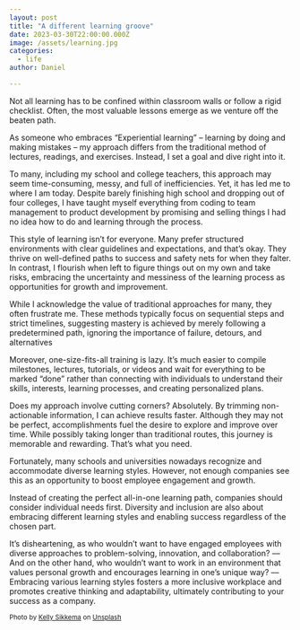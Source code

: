 ```yaml
---
layout: post
title: "A different learning groove"
date: 2023-03-30T22:00:00.000Z
image: /assets/learning.jpg
categories:
  - life
author: Daniel

---
```

Not all learning has to be confined within classroom walls or follow a rigid checklist. Often, the most valuable lessons emerge as we venture off the beaten path.<!--more-->

As someone who embraces “Experiential learning” – learning by doing and making mistakes – my approach differs from the traditional method of lectures, readings, and exercises. Instead, I set a goal and dive right into it.

To many, including my school and college teachers, this approach may seem time-consuming, messy, and full of inefficiencies. Yet, it has led me to where I am today. Despite barely finishing high school and dropping out of four colleges, I have taught myself everything from coding to team management to product development by promising and selling things I had no idea how to do and learning through the process.

This style of learning isn’t for everyone. Many prefer structured environments with clear guidelines and expectations, and that’s okay. They thrive on well-defined paths to success and safety nets for when they falter. In contrast, I flourish when left to figure things out on my own and take risks, embracing the uncertainty and messiness of the learning process as opportunities for growth and improvement.

While I acknowledge the value of traditional approaches for many, they often frustrate me. These methods typically focus on sequential steps and strict timelines, suggesting mastery is achieved by merely following a predetermined path, ignoring the importance of failure, detours, and alternatives

Moreover, one-size-fits-all training is lazy. It’s much easier to compile milestones, lectures, tutorials, or videos and wait for everything to be marked “done” rather than connecting with individuals to understand their skills, interests, learning processes, and creating personalized plans.

Does my approach involve cutting corners? Absolutely. By trimming non-actionable information, I can achieve results faster. Although they may not be perfect, accomplishments fuel the desire to explore and improve over time. While possibly taking longer than traditional routes, this journey is memorable and rewarding. That’s what you need.

Fortunately, many schools and universities nowadays recognize and accommodate diverse learning styles. However, not enough companies see this as an opportunity to boost employee engagement and growth.

Instead of creating the perfect all-in-one learning path, companies should consider individual needs first. Diversity and inclusion are also about embracing different learning styles and enabling success regardless of the chosen part.

It’s disheartening, as who wouldn’t want to have engaged employees with diverse approaches to problem-solving, innovation, and collaboration? –– And on the other hand, who wouldn’t want to work in an environment that values personal growth and encourages learning in one’s unique way? –– Embracing various learning styles fosters a more inclusive workplace and promotes creative thinking and adaptability, ultimately contributing to your success as a company.

<sup>Photo by <a href="https://unsplash.com/@kellysikkema?utm_source=unsplash&utm_medium=referral&utm_content=creditCopyText">Kelly Sikkema</a> on <a href="https://unsplash.com/photos/c7ZIR8tMFAY?utm_source=unsplash&utm_medium=referral&utm_content=creditCopyText">Unsplash</a></sup>  